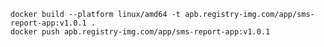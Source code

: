 [//]: # (https://dev.to/rupadana/run-nextjs-using-docker-1a38)

[//]: # (https://nextjs.org/docs/pages/api-reference/next-config-js/output)

```shell
docker build --platform linux/amd64 -t apb.registry-img.com/app/sms-report-app:v1.0.1 .
docker push apb.registry-img.com/app/sms-report-app:v1.0.1
```
